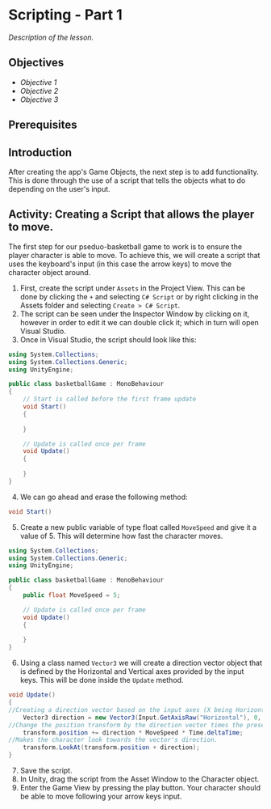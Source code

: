# Scripting - Part 1
*Description of the lesson.*

## Objectives

- *Objective 1*
- *Objective 2*
- *Objective 3*

## Prerequisites


## Introduction

After creating the app's Game Objects, the next step is to add functionality. This is done through the use of a script that tells the objects what to do depending on the user's input.

## Activity: Creating a Script that allows the player to move.

The first step for our pseduo-basketball game to work is to ensure the player character is able to move. To achieve this, we will create a script that uses the keyboard's input (in this case the arrow keys) to move the character object around.

1. First, create the script under `Assets` in the Project View. This can be done by clicking the `+` and selecting `C# Script` or by right clicking in the Assets folder and selecting `Create > C# Script`.
2. The script can be seen under the Inspector Window by clicking on it, however in order to edit it we can double click it; which in turn will open Visual Studio.
3. Once in Visual Studio, the script should look like this:

```csharp
using System.Collections;
using System.Collections.Generic;
using UnityEngine;

public class basketballGame : MonoBehaviour
{
    // Start is called before the first frame update
    void Start()
    {
        
    }

    // Update is called once per frame
    void Update()
    {
        
    }
}
```

4. We can go ahead and erase the following method:
```csharp 
void Start()
``` 

5. Create a new public variable of type float called `MoveSpeed` and give it a value of 5. This will determine how fast the character moves.

```csharp
using System.Collections;
using System.Collections.Generic;
using UnityEngine;

public class basketballGame : MonoBehaviour
{
    public float MoveSpeed = 5;

    // Update is called once per frame
    void Update()
    {
        
    }
}
```


6. Using a class named `Vector3` we will create a direction vector object that is defined by the Horizontal and Vertical axes provided by the input keys. This will be done inside the `Update` method.

```csharp
void Update()
{
//Creating a direction vector based on the input axes (X being Horizontal direction, Y being 0 as we do not want the player to move beyond the plane and Z being Vertical direction).
    Vector3 direction = new Vector3(Input.GetAxisRaw("Horizontal"), 0, Input.GetAxisRaw("Vertical"));
//Change the position transform by the direction vector times the preset movement speed and the time.
    transform.position += direction * MoveSpeed * Time.deltaTime;
//Makes the character look towards the vector's direction.
    transform.LookAt(transform.position + direction);
}

```
7. Save the script.
8. In Unity, drag the script from the Asset Window to the Character object.
9. Enter the Game View by pressing the play button. Your character should be able to move following your arrow keys input.


